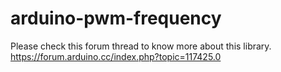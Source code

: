 # arduino-pwm-frequency

Please check this forum thread to know more about this library.
https://forum.arduino.cc/index.php?topic=117425.0
